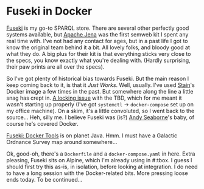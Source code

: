 # Fuseki in Docker

[Fuseki](https://jena.apache.org/documentation/fuseki2/) is my go-to SPARQL store. There are several other perfectly good systems available, but [Apache Jena](https://jena.apache.org) was the first semweb kit I spent any real time with. I've not had any contact for ages, but in a past life I got to know the original team behind it a bit. All lovely folks, and bloody good at what they do. A big plus for their kit is that everything sticks very close to the specs, you know exactly what you're dealing with. (Hardly surprising, their paw prints are all over the specs).

So I've got plenty of historical bias towards Fuseki. But the main reason I keep coming back to it, is that it *Just Works*. Well, usually. I've used [Stain](https://github.com/stain)'s Docker image a few times in the past. But somewhere along the line a little snag has crept in. [A locking issue](https://github.com/stain/jena-docker/issues/34) with the TBD, which for me meant it wasn't starting up properly (I've got `systemctl` -> `docker-compose` set up on my office machine). On a skim, it's a little convoluted, so I went back to the source... Heh, silly me. I believe Fuseki was (is?) [Andy Seaborne](https://www.linkedin.com/in/andyseaborne/)'s baby, of course he's covered Docker.

[Fuseki: Docker Tools](https://jena.apache.org/documentation/fuseki2/fuseki-docker.html) is on planet Java. Hmm. I must have a Galactic Ordnance Survey map around somewhere...

Ok, good-oh, there's a `Dockerfile` and a `docker-compose.yaml` in here. Extra pleasing, Fuseki sits on Alpine, which I'm already using in #:tbox. I guess I should first try this as-is, in isolation, before looking at integration.
I do need to have a long session with the Docker-related bits. More pressing loose ends today.
To be continued...   
